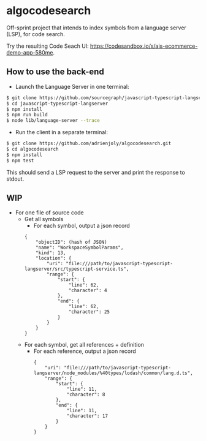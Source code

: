 # algocodesearch

Off-sprint project that intends to index symbols from a language server (LSP), for code search.

Try the resulting Code Seach UI: https://codesandbox.io/s/ais-ecommerce-demo-app-580me.

## How to use the back-end

- Launch the Language Server in one terminal:

```sh
$ git clone https://github.com/sourcegraph/javascript-typescript-langserver.git
$ cd javascript-typescript-langserver
$ npm install
$ npm run build
$ node lib/language-server --trace
```

- Run the client in a separate terminal:

```sh
$ git clone https://github.com/adrienjoly/algocodesearch.git
$ cd algocodesearch
$ npm install
$ npm test
```

This should send a LSP request to the server and print the response to stdout.

## WIP

* For one file of source code
    * Get all symbols
        * For each symbol, output a json record
        ```
        {
            "objectID": (hash of JSON)
            "name": "WorkspaceSymbolParams",
            "kind": 13,
            "location": {
                "uri": "file:///path/to/javascript-typescript-langserver/src/typescript-service.ts",
                "range": {
                    "start": {
                        "line": 62,
                        "character": 4
                    },
                    "end": {
                        "line": 62,
                        "character": 25
                    }
                }
            }
        }
        ```
    * For each symbol, get all references + definition
        * For each reference, output a json record
            ```
            {
                "uri": "file:///path/to/javascript-typescript-langserver/node_modules/%40types/lodash/common/lang.d.ts",
                "range": {
                    "start": {
                        "line": 11,
                        "character": 8
                    },
                    "end": {
                        "line": 11,
                        "character": 17
                    }
                }
            }
            ```

